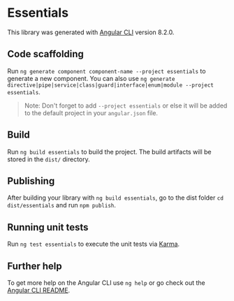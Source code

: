 # Essentials

This library was generated with [Angular CLI](https://github.com/angular/angular-cli) version 8.2.0.

## Code scaffolding

Run `ng generate component component-name --project essentials` to generate a new component. You can also use `ng generate directive|pipe|service|class|guard|interface|enum|module --project essentials`.
> Note: Don't forget to add `--project essentials` or else it will be added to the default project in your `angular.json` file. 

## Build

Run `ng build essentials` to build the project. The build artifacts will be stored in the `dist/` directory.

## Publishing

After building your library with `ng build essentials`, go to the dist folder `cd dist/essentials` and run `npm publish`.

## Running unit tests

Run `ng test essentials` to execute the unit tests via [Karma](https://karma-runner.github.io).

## Further help

To get more help on the Angular CLI use `ng help` or go check out the [Angular CLI README](https://github.com/angular/angular-cli/blob/master/README.md).
